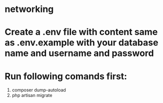 # networking
# Create a .env file with content same as .env.example with your database name and username and password
# Run following comands first:
1. composer dump-autoload
2. php artisan migrate 
